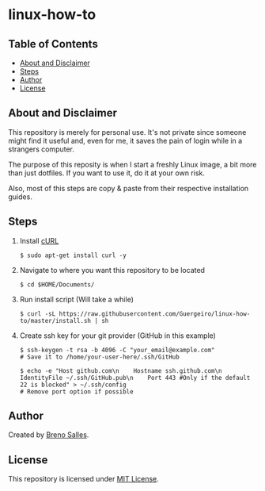 # linux-how-to

## Table of Contents

-   [About and Disclaimer](#about-and-disclaimer)
-   [Steps](#steps)
-   [Author](#author)
-   [License](#license)

## About and Disclaimer

This repository is merely for personal use. It's not private since someone might find it useful and, even for me, it saves the pain of login while in a strangers computer.

The purpose of this reposity is when I start a freshly Linux image, a bit more than just dotfiles. If you want to use it, do it at your own risk.

Also, most of this steps are copy & paste from their respective installation guides.

## Steps

1. Install [cURL](https://curl.haxx.se/)

    ```
    $ sudo apt-get install curl -y
    ```

2. Navigate to where you want this repository to be located

    ```
    $ cd $HOME/Documents/
    ```

3. Run install script (Will take a while)

    ```
    $ curl -sL https://raw.githubusercontent.com/Guergeiro/linux-how-to/master/install.sh | sh
    ```

4. Create ssh key for your git provider (GitHub in this example)

    ```
    $ ssh-keygen -t rsa -b 4096 -C "your_email@example.com"
    # Save it to /home/your-user-here/.ssh/GitHub
    ```

    ```
    $ echo -e "Host github.com\n    Hostname ssh.github.com\n    IdentityFile ~/.ssh/GitHub.pub\n    Port 443 #Only if the default 22 is blocked" > ~/.ssh/config
    # Remove port option if possible
    ```

## Author

Created by [Breno Salles](https://brenosalles.com).

## License

This repository is licensed under [MIT License](./LICENSE).
